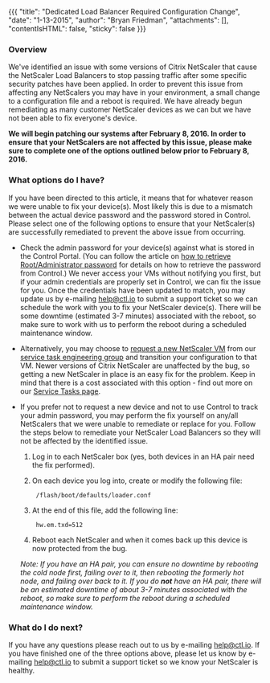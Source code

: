 {{{
  "title": "Dedicated Load Balancer Required Configuration Change",
  "date": "1-13-2015",
  "author": "Bryan Friedman",
  "attachments": [],
  "contentIsHTML": false,
  "sticky": false
}}}

### Overview

We've identified an issue with some versions of Citrix NetScaler that cause the NetScaler Load Balancers to stop passing traffic after some specific security patches have been applied. In order to prevent this issue from affecting any NetScalers you may have in your environment, a small change to a configuration file and a reboot is required. We have already begun remediating as many customer NetScaler devices as we can but we have not been able to fix everyone's device.

**We will begin patching our systems after February 8, 2016. In order to ensure that your NetScalers are not affected by this issue, please make sure to complete one of the options outlined below prior to February 8, 2016.**

### What options do I have?

If you have been directed to this article, it means that for whatever reason we were unable to fix your device(s). Most likely this is due to a mismatch between the actual device password and the password stored in Control. Please select one of the following options to ensure that your NetScaler(s) are successfully remediated to prevent the above issue from occurring.

- Check the admin password for your device(s) against what is stored in the Control Portal. (You can follow the article on [how to retrieve Root/Administrator password](https://www.ctl.io/knowledge-base/servers/how-to-retrieve-rootadministrator-password/) for details on how to retrieve the password from Control.) We never access your VMs without notifying you first, but if your admin credentials are properly set in Control, we can fix the issue for you. Once the credentials have been updated to match, you may update us by e-mailing [help@ctl.io](mailto:help@ctl.io) to submit a support ticket so we can schedule the work with you to fix your NetScaler device(s). There will be some downtime (estimated 3-7 minutes) associated with the reboot, so make sure to work with us to perform the reboot during a scheduled maintenance window.

- Alternatively, you may choose to [request a new NetScaler VM](https://www.ctl.io/knowledge-base/service-tasks/deploy-a-dedicated-citrix-vpx-appliance/) from our [service task engineering group](https://www.ctl.io/knowledge-base/service-tasks/requesting-service-tasks-on-centurylink-cloud/) and transition your configuration to that VM. Newer versions of Citrix NetScaler are unaffected by the bug, so getting a new NetScaler in place is an easy fix for the problem. Keep in mind that there is a cost associated with this option - find out more on our [Service Tasks page](https://www.ctl.io/service-tasks/#load-balancer-deployment).

- If you prefer not to request a new device and not to use Control to track your admin password, you may perform the fix yourself on any/all NetScalers that we were unable to remediate or replace for you. Follow the steps below to remediate your NetScaler Load Balancers so they will not be affected by the identified issue.

  1. Log in to each NetScaler box (yes, both devices in an HA pair need the fix performed).

  2. On each device you log into, create or modify the following file:

          /flash/boot/defaults/loader.conf

  3. At the end of this file, add the following line:

          hw.em.txd=512

  4. Reboot each NetScaler and when it comes back up this device is now protected from the bug.

    _Note: If you have an HA pair, you can ensure no downtime by rebooting the cold node first, failing over to it, then rebooting the formerly hot node, and failing over back to it. If you do **not** have an HA pair, there will be an estimated downtime of about 3-7 minutes associated with the reboot, so make sure to perform the reboot during a scheduled maintenance window._

### What do I do next?

If you have any questions please reach out to us by e-mailing [help@ctl.io](mailto:help@ctl.io).  If you have finished one of the three options above, please let us know by e-mailing [help@ctl.io](mailto:help@ctl.io) to submit a support ticket so we know your NetScaler is healthy.
